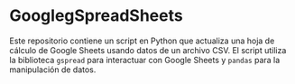 # GooglegSpreadSheets
Este repositorio contiene un script en Python que actualiza una hoja de cálculo de Google Sheets usando datos de un archivo CSV. El script utiliza la biblioteca `gspread` para interactuar con Google Sheets y `pandas` para la manipulación de datos.
